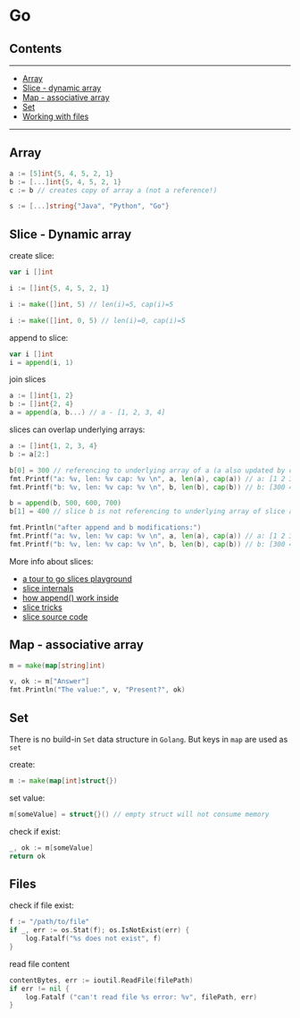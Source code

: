 # Go

## Contents
---

- [Array](#array)
- [Slice - dynamic array](#dynamic-array)
- [Map - associative array](#map)
- [Set](#set)
- [Working with files](#files)

---



<div id="array" />

## Array
```go
a := [5]int{5, 4, 5, 2, 1}
b := [...]int{5, 4, 5, 2, 1} 
c := b // creates copy of array a (not a reference!)

s := [...]string{"Java", "Python", "Go"}
```


<div id="dynamic-array" />

## Slice - Dynamic array
create slice:
```go
var i []int

i := []int{5, 4, 5, 2, 1}

i := make([]int, 5) // len(i)=5, cap(i)=5

i := make([]int, 0, 5) // len(i)=0, cap(i)=5

```

append to slice:
```go
var i []int
i = append(i, 1)
```

join slices
```go
a := []int{1, 2}
b := []int{2, 4}
a = append(a, b...) // a - [1, 2, 3, 4]
```
slices can overlap underlying arrays:
```go
a := []int{1, 2, 3, 4}
b := a[2:]

b[0] = 300 // referencing to underlying array of a (a also updated by changes in slice b)
fmt.Printf("a: %v, len: %v cap: %v \n", a, len(a), cap(a)) // a: [1 2 300 4], len: 4 cap: 4
fmt.Printf("b: %v, len: %v cap: %v \n", b, len(b), cap(b)) // b: [300 4], len: 2 cap: 2

b = append(b, 500, 600, 700)
b[1] = 400 // slice b is not referencing to underlying array of slice a anymore (doesn't change slice a, even it was overlapping before)

fmt.Println("after append and b modifications:")
fmt.Printf("a: %v, len: %v cap: %v \n", a, len(a), cap(a)) // a: [1 2 300 4], len: 4 cap: 4
fmt.Printf("b: %v, len: %v cap: %v \n", b, len(b), cap(b)) // b: [300 400 500 600 700], len: 5 cap: 6
```

More info about slices:

- [a tour to go slices playground](https://tour.golang.org/moretypes/7)
- [slice internals](https://blog.golang.org/go-slices-usage-and-internals)
- [how append() work inside](https://blog.golang.org/slices)
- [slice tricks](https://github.com/golang/go/wiki/SliceTricks)
- [slice source code](https://golang.org/src/runtime/slice.go#L11)

<div id="map"/>

## Map - associative array 
```go
m = make(map[string]int)

v, ok := m["Answer"]
fmt.Println("The value:", v, "Present?", ok)
```

<div id="set"/>

## Set
There is no build-in `Set` data structure in `Golang`. But keys in `map` are used as `set`

create:

```go
m := make(map[int]struct{})
```

set value:
```go
m[someValue] = struct{}() // empty struct will not consume memory
```

check if exist:
```go
_, ok := m[someValue]
return ok
```

<div id="files" />

## Files

check if file exist: 
```go
f := "/path/to/file"
if _, err := os.Stat(f); os.IsNotExist(err) {  
    log.Fatalf("%s does not exist", f)
}
```

read file content
```go
contentBytes, err := ioutil.ReadFile(filePath)
if err != nil {
    log.Fatalf ("can't read file %s error: %v", filePath, err)
}
```
